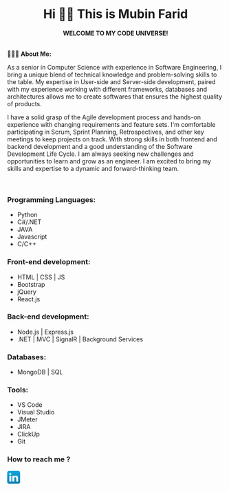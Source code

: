 # <div align="center">Hi 👋🏼 This is Mubin Farid</div>
 <div align="center"><strong>WELCOME TO MY CODE UNIVERSE!</strong></div>
<br>

👨🏽‍💻 **About Me:**
<p>As a senior in Computer Science with experience in Software Engineering, I bring a unique blend of technical knowledge and problem-solving skills to the table. My expertise in User-side and Server-side development, paired with my experience working with different frameworks, databases and architectures allows me to create softwares that ensures the highest quality of products.<br>

I have a solid grasp of the Agile development process and hands-on experience with changing requirements and feature sets. I'm comfortable participating in Scrum, Sprint Planning, Retrospectives, and other key meetings to keep projects on track. With strong skills in both frontend and backend development and a good understanding of the Software Development Life Cycle. I am always seeking new challenges and opportunities to learn and grow as an engineer. I am excited to bring my skills and expertise to a dynamic and forward-thinking team.
</p>
<br>

### Programming Languages:
- Python
- C#/.NET
- JAVA
- Javascript
- C/C++

### Front-end development:
- HTML | CSS | JS
- Bootstrap
- jQuery
- React.js

### Back-end development:
- Node.js | Express.js
- .NET | MVC | SignalR | Background Services


### Databases:
- MongoDB | SQL

### Tools:
- VS Code
- Visual Studio
- JMeter
- JIRA
- ClickUp
- Git

### How to reach me ?

[<img src="./linkedin_icon.png" width="30" height="30">](https://www.linkedin.com/in/muhammad-mubin-farid-a5a352259/)
